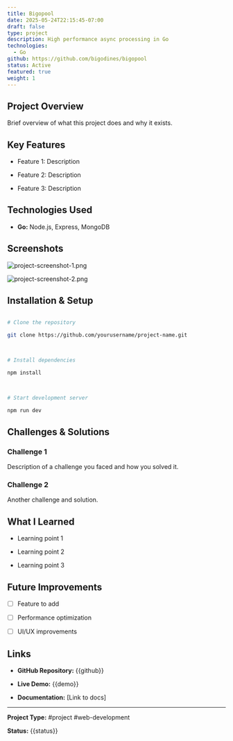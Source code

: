 ```yaml
---
title: Bigopool
date: 2025-05-24T22:15:45-07:00
draft: false
type: project
description: High performance async processing in Go
technologies:
  - Go
github: https://github.com/bigodines/bigopool
status: Active
featured: true
weight: 1
---
```


  

## Project Overview

  

Brief overview of what this project does and why it exists.

  

## Key Features

  

- Feature 1: Description

- Feature 2: Description

- Feature 3: Description

  

## Technologies Used

  


- **Go:** Node.js, Express, MongoDB


  

## Screenshots

  

![project-screenshot-1.png](project-screenshot-1.png)

![project-screenshot-2.png](project-screenshot-2.png)

  

## Installation & Setup

  

```bash

# Clone the repository

git clone https://github.com/yourusername/project-name.git

  

# Install dependencies

npm install

  

# Start development server

npm run dev

```

  

## Challenges & Solutions

  

### Challenge 1

Description of a challenge you faced and how you solved it.

  

### Challenge 2

Another challenge and solution.

  

## What I Learned

  

- Learning point 1

- Learning point 2

- Learning point 3

  

## Future Improvements

  

- [ ] Feature to add

- [ ] Performance optimization

- [ ] UI/UX improvements

  

## Links

  

- **GitHub Repository:** {{github}}

- **Live Demo:** {{demo}}

- **Documentation:** [Link to docs]

  

---

  

**Project Type:** #project #web-development

**Status:** {{status}}

